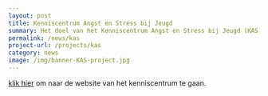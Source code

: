 ```yaml
---
layout: post
title: Kenniscentrum Angst en Stress bij Jeugd
summary: Het doel van het Kenniscentrum Angst en Stress bij Jeugd (KAS) is stress- en angstklachten bij kinderen zo vroeg mogelijk te herkennen en te verhelpen, door het verbinden van onderzoek, praktijk, zorg en onderwijs
permalink: /news/kas
project-url: /projects/kas
category: news
image: /img/banner-KAS-project.jpg
---
```


[klik hier](https://kasleiden.nl) om naar de website van het kenniscentrum te gaan. 
